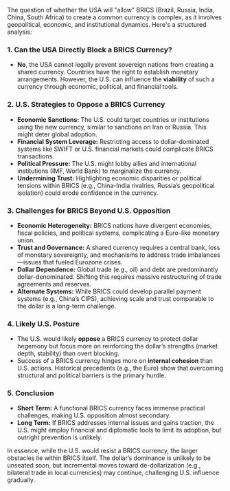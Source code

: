 The question of whether the USA will "allow" BRICS (Brazil, Russia, India, China, South Africa) to create a common currency is complex, as it involves geopolitical, economic, and institutional dynamics. Here's a structured analysis:

### 1. **Can the USA Directly Block a BRICS Currency?**
   - **No**, the USA cannot legally prevent sovereign nations from creating a shared currency. Countries have the right to establish monetary arrangements. However, the U.S. can influence the **viability** of such a currency through economic, political, and financial tools.

### 2. **U.S. Strategies to Oppose a BRICS Currency**
   - **Economic Sanctions:** The U.S. could target countries or institutions using the new currency, similar to sanctions on Iran or Russia. This might deter global adoption.
   - **Financial System Leverage:** Restricting access to dollar-dominated systems like SWIFT or U.S. financial markets could complicate BRICS transactions.
   - **Political Pressure:** The U.S. might lobby allies and international institutions (IMF, World Bank) to marginalize the currency.
   - **Undermining Trust:** Highlighting economic disparities or political tensions within BRICS (e.g., China-India rivalries, Russia’s geopolitical isolation) could erode confidence in the currency.

### 3. **Challenges for BRICS Beyond U.S. Opposition**
   - **Economic Heterogeneity:** BRICS nations have divergent economies, fiscal policies, and political systems, complicating a Euro-like monetary union.
   - **Trust and Governance:** A shared currency requires a central bank, loss of monetary sovereignty, and mechanisms to address trade imbalances—issues that fueled Eurozone crises.
   - **Dollar Dependence:** Global trade (e.g., oil) and debt are predominantly dollar-denominated. Shifting this requires massive restructuring of trade agreements and reserves.
   - **Alternate Systems:** While BRICS could develop parallel payment systems (e.g., China’s CIPS), achieving scale and trust comparable to the dollar is a long-term challenge.

### 4. **Likely U.S. Posture**
   - The U.S. would likely **oppose** a BRICS currency to protect dollar hegemony but focus more on reinforcing the dollar’s strengths (market depth, stability) than overt blocking. 
   - Success of a BRICS currency hinges more on **internal cohesion** than U.S. actions. Historical precedents (e.g., the Euro) show that overcoming structural and political barriers is the primary hurdle.

### 5. **Conclusion**
   - **Short Term:** A functional BRICS currency faces immense practical challenges, making U.S. opposition almost secondary. 
   - **Long Term:** If BRICS addresses internal issues and gains traction, the U.S. might employ financial and diplomatic tools to limit its adoption, but outright prevention is unlikely.

In essence, while the U.S. would resist a BRICS currency, the larger obstacles lie within BRICS itself. The dollar’s dominance is unlikely to be unseated soon, but incremental moves toward de-dollarization (e.g., bilateral trade in local currencies) may continue, challenging U.S. influence gradually.